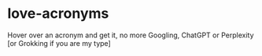 # love-acronyms
Hover over an acronym and get it, no more Googling, ChatGPT or Perplexity [or Grokking if you are my type]
